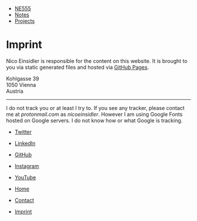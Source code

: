 * [NE555](https://ne555.io/)
* [Notes](https://ne555.io/notes/)
* [Projects](https://ne555.io/projects/)

Imprint
=======

Nico Einsidler is responsible for the content on this website. It is brought to you via static generated files and hosted via [GitHub Pages](https://pages.github.com/).

Kohlgasse 39  
1050 Vienna  
Austria

* * *

I do not track you or at least I try to. If you see any tracker, please contact me at _protonmail.com_ as _nicoeinsidler_. However I am using Google Fonts hosted on Google servers. I do not know how or what Google is tracking.

* [Twitter](https://twitter.com/ne555)
* [LinkedIn](https://www.linkedin.com/in/nicoeinsidler/)
* [GitHub](https://github.com/nicoeinsidler)
* [Instagram](https://www.instagram.com/nicoeinsidler/)
* [YouTube](https://youtube.com/viennasessions)

* [Home](https://ne555.io/)
* [Contact](https://ne555.io/contact)
* [Imprint](https://ne555.io/imprint)